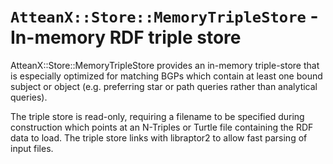 `AtteanX::Store::MemoryTripleStore` - In-memory RDF triple store
===

AtteanX::Store::MemoryTripleStore provides an in-memory triple-store that is
especially optimized for matching BGPs which contain at least one bound subject
or object (e.g. preferring star or path queries rather than analytical
queries).

The triple store is read-only, requiring a filename to be specified during
construction which points at an N-Triples or Turtle file containing the RDF
data to load. The triple store links with libraptor2 to allow fast parsing of
input files.
